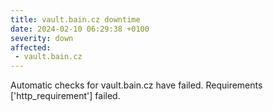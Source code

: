 ```yaml
---
title: vault.bain.cz downtime
date: 2024-02-10 06:29:38 +0100
severity: down
affected:
 - vault.bain.cz
---
```

Automatic checks for vault.bain.cz have failed. Requirements ['http_requirement'] failed.
